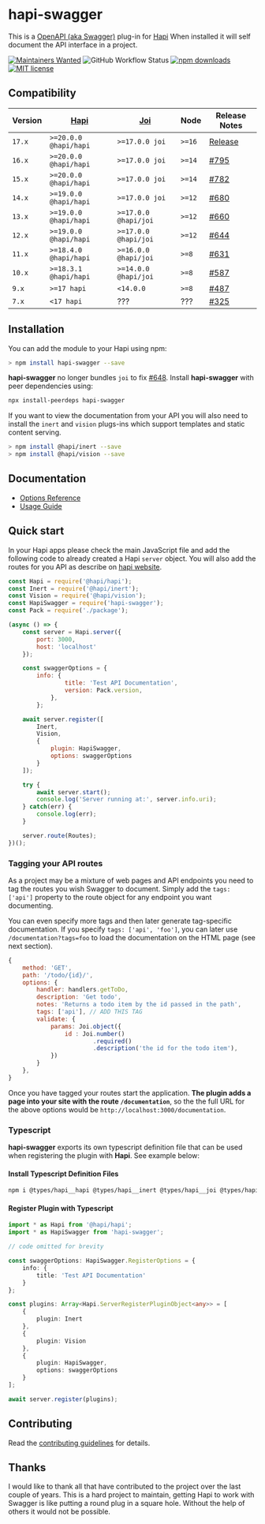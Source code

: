 # hapi-swagger

This is a [OpenAPI (aka Swagger)](https://openapis.org/) plug-in for [Hapi](https://hapi.dev/) When installed it will self document the API interface
in a project.

[![Maintainers Wanted](https://img.shields.io/badge/maintainers-wanted-red.svg?style=for-the-badge)](https://github.com/hapi-swagger/hapi-swagger/issues/718)
![GitHub Workflow Status](https://img.shields.io/github/actions/workflow/status/hapi-swagger/hapi-swagger/ci.yml?style=for-the-badge)
[![npm downloads](https://img.shields.io/npm/dm/hapi-swagger.svg?style=for-the-badge)](https://www.npmjs.com/package/hapi-swagger)
[![MIT license](http://img.shields.io/badge/license-MIT-blue.svg?style=for-the-badge)](https://raw.github.com/hapi-swagger/hapi-swagger/master/license.txt)

## Compatibility

| Version | [Hapi](https://github.com/hapijs/hapi) | [Joi](https://github.com/sideway/joi) | Node   | Release Notes                                                   |
| ------- | -------------------------------------- | ------------------------------------- | ------ | --------------------------------------------------------------- |
| `17.x`  | `>=20.0.0 @hapi/hapi`                  | `>=17.0.0 joi`                        | `>=16` | [Release](https://github.com/hapi-swagger/hapi-swagger/releases/tag/v17.0.0)                                                           |
| `16.x`  | `>=20.0.0 @hapi/hapi`                  | `>=17.0.0 joi`                        | `>=14` | [#795](https://github.com/hapi-swagger/hapi-swagger/issues/795) |
| `15.x`  | `>=20.0.0 @hapi/hapi`                  | `>=17.0.0 joi`                        | `>=14` | [#782](https://github.com/hapi-swagger/hapi-swagger/issues/782) |
| `14.x`  | `>=19.0.0 @hapi/hapi`                  | `>=17.0.0 joi`                        | `>=12` | [#680](https://github.com/hapi-swagger/hapi-swagger/issues/680) |
| `13.x`  | `>=19.0.0 @hapi/hapi`                  | `>=17.0.0 @hapi/joi`                  | `>=12` | [#660](https://github.com/hapi-swagger/hapi-swagger/issues/660) |
| `12.x`  | `>=19.0.0 @hapi/hapi`                  | `>=17.0.0 @hapi/joi`                  | `>=12` | [#644](https://github.com/hapi-swagger/hapi-swagger/issues/644) |
| `11.x`  | `>=18.4.0 @hapi/hapi`                  | `>=16.0.0 @hapi/joi`                  | `>=8`  | [#631](https://github.com/hapi-swagger/hapi-swagger/issues/631) |
| `10.x`  | `>=18.3.1 @hapi/hapi`                  | `>=14.0.0 @hapi/joi`                  | `>=8`  | [#587](https://github.com/hapi-swagger/hapi-swagger/issues/587) |
| `9.x`   | `>=17 hapi`                            | `<14.0.0`                             | `>=8`  | [#487](https://github.com/hapi-swagger/hapi-swagger/issues/487) |
| `7.x`   | `<17 hapi`                             | ???                                   | ???    | [#325](https://github.com/hapi-swagger/hapi-swagger/issues/325) |

## Installation

You can add the module to your Hapi using npm:

```bash
> npm install hapi-swagger --save
```

**hapi-swagger** no longer bundles `joi` to fix [#648](https://github.com/hapi-swagger/hapi-swagger/issues/648). Install **hapi-swagger** with peer dependencies using:

```bash
npx install-peerdeps hapi-swagger
```

If you want to view the documentation from your API you will also need to install the `inert` and `vision` plugs-ins which support templates and static
content serving.

```bash
> npm install @hapi/inert --save
> npm install @hapi/vision --save
```

## Documentation

-   [Options Reference](optionsreference.md)
-   [Usage Guide](usageguide.md)

## Quick start

In your Hapi apps please check the main JavaScript file and add the following code to already created a Hapi `server` object.
You will also add the routes for you API as describe on [hapi website](https://hapi.dev/).

```Javascript
const Hapi = require('@hapi/hapi');
const Inert = require('@hapi/inert');
const Vision = require('@hapi/vision');
const HapiSwagger = require('hapi-swagger');
const Pack = require('./package');

(async () => {
    const server = Hapi.server({
        port: 3000,
        host: 'localhost'
    });

    const swaggerOptions = {
        info: {
                title: 'Test API Documentation',
                version: Pack.version,
            },
        };

    await server.register([
        Inert,
        Vision,
        {
            plugin: HapiSwagger,
            options: swaggerOptions
        }
    ]);

    try {
        await server.start();
        console.log('Server running at:', server.info.uri);
    } catch(err) {
        console.log(err);
    }

    server.route(Routes);
})();
```

### Tagging your API routes

As a project may be a mixture of web pages and API endpoints you need to tag the routes you wish Swagger to
document. Simply add the `tags: ['api']` property to the route object for any endpoint you want documenting.

You can even specify more tags and then later generate tag-specific documentation. If you specify
`tags: ['api', 'foo']`, you can later use `/documentation?tags=foo` to load the documentation on the
HTML page (see next section).

```Javascript
{
    method: 'GET',
    path: '/todo/{id}/',
    options: {
        handler: handlers.getToDo,
        description: 'Get todo',
        notes: 'Returns a todo item by the id passed in the path',
        tags: ['api'], // ADD THIS TAG
        validate: {
            params: Joi.object({
                id : Joi.number()
                        .required()
                        .description('the id for the todo item'),
            })
        }
    },
}
```

Once you have tagged your routes start the application. **The plugin adds a page into your site with the route `/documentation`**,
so the the full URL for the above options would be `http://localhost:3000/documentation`.

### Typescript

**hapi-swagger** exports its own typescript definition file that can be used when registering the plugin with **Hapi**. See example below:

#### Install Typescript Definition Files

```sh
npm i @types/hapi__hapi @types/hapi__inert @types/hapi__joi @types/hapi__vision @types/node hapi-swagger --save-dev
```

#### Register Plugin with Typescript

```typescript
import * as Hapi from '@hapi/hapi';
import * as HapiSwagger from 'hapi-swagger';

// code omitted for brevity

const swaggerOptions: HapiSwagger.RegisterOptions = {
    info: {
        title: 'Test API Documentation'
    }
};

const plugins: Array<Hapi.ServerRegisterPluginObject<any>> = [
    {
        plugin: Inert
    },
    {
        plugin: Vision
    },
    {
        plugin: HapiSwagger,
        options: swaggerOptions
    }
];

await server.register(plugins);
```

## Contributing

Read the [contributing guidelines](./.github/CONTRIBUTING.md) for details.

## Thanks

I would like to thank all that have contributed to the project over the last couple of years. This is a hard project to maintain, getting Hapi to work with Swagger is like putting a round plug in a square hole. Without the help of others it would not be possible.
